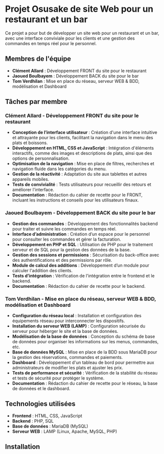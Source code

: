 # Projet Osusake de site Web pour un restaurant et un bar

Ce projet a pour but de développer un site web pour un restaurant et un bar, avec une interface conviviale pour les clients et une gestion des commandes en temps réel pour le personnel.

## Membres de l'équipe

- **Clément Allard** : Développement FRONT du site pour le restaurant
- **Jaoued Boulbayem** : Développement BACK du site pour le bar
- **Tom Verdhilan** : Mise en place du réseau, serveur WEB & BDD, modélisation et Dashboard

## Tâches par membre

### Clément Allard - Développement FRONT du site pour le restaurant

- **Conception de l’interface utilisateur** : Création d'une interface intuitive et attrayante pour les clients, facilitant la navigation dans le menu des plats et boissons.
- **Développement en HTML, CSS et JavaScript** : Intégration d'éléments interactifs, comme des images et descriptions de plats, ainsi que des options de personnalisation.
- **Optimisation de la navigation** : Mise en place de filtres, recherches et navigation fluide dans les catégories du menu.
- **Gestion de la réactivité** : Adaptation du site aux tablettes et autres appareils mobiles.
- **Tests de convivialité** : Tests utilisateurs pour recueillir des retours et améliorer l'interface.
- **Documentation** : Rédaction du cahier de recette pour le FRONT, incluant les instructions et conseils pour les utilisateurs finaux.

### Jaoued Boulbayem - Développement BACK du site pour le bar

- **Gestion des commandes** : Développement des fonctionnalités backend pour traiter et suivre les commandes en temps réel.
- **Interface d’administration** : Création d’un espace pour le personnel pour consulter les commandes et gérer la facturation.
- **Développement en PHP et SQL** : Utilisation de PHP pour le traitement serveur et de SQL pour la gestion des données de la base.
- **Gestion des sessions et permissions** : Sécurisation du back-office avec des authentifications et des permissions par rôle.
- **Module de calcul des additions** : Développement d’un module pour calculer l'addition des clients.
- **Tests d’intégration** : Vérification de l'intégration entre le frontend et le backend.
- **Documentation** : Rédaction du cahier de recette pour le backend.

### Tom Verdhilan - Mise en place du réseau, serveur WEB & BDD, modélisation et Dashboard

- **Configuration du réseau local** : Installation et configuration des équipements réseau pour interconnecter les dispositifs.
- **Installation du serveur WEB (LAMP)** : Configuration sécurisée du serveur pour héberger le site et la base de données.
- **Modélisation de la base de données** : Conception du schéma de base de données pour organiser les informations sur les menus, commandes, etc.
- **Base de données MySQL** : Mise en place de la BDD sous MariaDB pour la gestion des réservations, commandes et paiements.
- **Dashboard** : Développement d'un tableau de bord pour permettre aux administrateurs de modifier les plats et ajuster les prix.
- **Tests de performance et sécurité** : Vérification de la stabilité du réseau et tests de sécurité pour protéger le système.
- **Documentation** : Rédaction du cahier de recette pour le réseau, la base de données et le dashboard.

## Technologies utilisées

- **Frontend** : HTML, CSS, JavaScript
- **Backend** : PHP, SQL
- **Base de données** : MariaDB (MySQL)
- **Serveur WEB** : LAMP (Linux, Apache, MySQL, PHP)

## Installation


